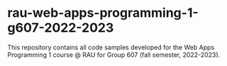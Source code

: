 # rau-web-apps-programming-1-g607-2022-2023
This repository contains all code samples developed for the Web Apps Programming 1 course @ RAU for Group 607 (fall semester, 2022-2023).
